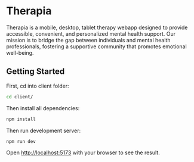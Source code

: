# Therapia

Therapia is a mobile, desktop, tablet therapy webapp designed to provide accessible, convenient, and personalized mental health support. Our mission is to bridge the gap between individuals and mental health professionals, fostering a supportive community that promotes emotional well-being.

## Getting Started

First, cd into client folder:

```bash
cd client/
```

Then install all dependencies:

```bash
npm install
```

Then run development server:

```bash
npm run dev
```

Open [http://localhost:5173](http://localhost:5173) with your browser to see the result.
